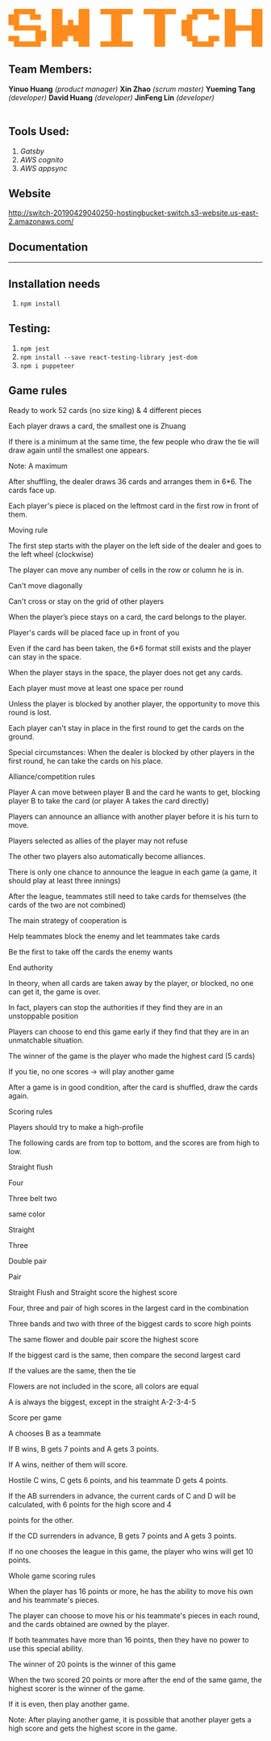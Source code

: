 ![](https://github.com/jariclnnf/the-switch-game/blob/master/d8aa48f2296d3ffff7d3f63582d972c5.png)


## Team Members: 
__Yinuo Huang__ _(product manager)_
__Xin Zhao__ _(scrum master)_
__Yueming Tang__ _(developer)_
__David Huang__ _(developer)_
__JinFeng Lin__ _(developer)_
</br>
</br>

## Tools Used:
1. _Gatsby_
2. _AWS cognito_
3. _AWS appsync_

## Website
http://switch-20190429040250-hostingbucket-switch.s3-website.us-east-2.amazonaws.com/

## Documentation

___

## Installation needs
1.  ```npm install```


## Testing:
1. ```npm jest``` 
2. ```npm install --save react-testing-library jest-dom```
3. ```npm i puppeteer```


## Game rules

Ready to work
52 cards (no size king) & 4 different pieces

Each player draws a card, the smallest one is Zhuang

If there is a minimum at the same time, the few people who draw the tie will draw again until the smallest one appears.

Note: A maximum

After shuffling, the dealer draws 36 cards and arranges them in 6*6. The cards face up.

Each player's piece is placed on the leftmost card in the first row in front of them.

Moving rule

The first step starts with the player on the left side of the dealer and goes to the left wheel (clockwise)

The player can move any number of cells in the row or column he is in.

Can't move diagonally

Can't cross or stay on the grid of other players

When the player’s piece stays on a card, the card belongs to the player.

Player's cards will be placed face up in front of you

Even if the card has been taken, the 6*6 format still exists and the player can stay in the space.

When the player stays in the space, the player does not get any cards.

Each player must move at least one space per round

Unless the player is blocked by another player, the opportunity to move this round is lost.

Each player can't stay in place in the first round to get the cards on the ground.

Special circumstances: When the dealer is blocked by other players in the first round, he can take the cards on his place.

Alliance/competition rules

Player A can move between player B and the card he wants to get, blocking player B to take the card (or player A takes the 
card directly)

Players can announce an alliance with another player before it is his turn to move.

Players selected as allies of the player may not refuse

The other two players also automatically become alliances.

There is only one chance to announce the league in each game (a game, it should play at least three innings)

After the league, teammates still need to take cards for themselves (the cards of the two are not combined)

The main strategy of cooperation is

Help teammates block the enemy and let teammates take cards

Be the first to take off the cards the enemy wants

End authority

In theory, when all cards are taken away by the player, or blocked, no one can get it, the game is over.

In fact, players can stop the authorities if they find they are in an unstoppable position

Players can choose to end this game early if they find that they are in an unmatchable situation.

The winner of the game is the player who made the highest card (5 cards)

If you tie, no one scores → will play another game

After a game is in good condition, after the card is shuffled, draw the cards again.

Scoring rules

Players should try to make a high-profile

The following cards are from top to bottom, and the scores are from high to low.

Straight flush

Four

Three belt two

same color

Straight

Three

Double pair

Pair

Straight Flush and Straight score the highest score

Four, three and pair of high scores in the largest card in the combination

Three bands and two with three of the biggest cards to score high points

The same flower and double pair score the highest score

If the biggest card is the same, then compare the second largest card

If the values are the same, then the tie

Flowers are not included in the score, all colors are equal

A is always the biggest, except in the straight A-2-3-4-5

Score per game

A chooses B as a teammate

If B wins, B gets 7 points and A gets 3 points.

If A wins, neither of them will score.

Hostile C wins, C gets 6 points, and his teammate D gets 4 points.

If the AB surrenders in advance, the current cards of C and D will be calculated, with 6 points for the high score and 4 

points for the other.

If the CD surrenders in advance, B gets 7 points and A gets 3 points.

If no one chooses the league in this game, the player who wins will get 10 points.

Whole game scoring rules

When the player has 16 points or more, he has the ability to move his own and his teammate's pieces.

The player can choose to move his or his teammate's pieces in each round, and the cards obtained are owned by the player.

If both teammates have more than 16 points, then they have no power to use this special ability.

The winner of 20 points is the winner of this game

When the two scored 20 points or more after the end of the same game, the highest scorer is the winner of the game.

If it is even, then play another game.

Note: After playing another game, it is possible that another player gets a high score and gets the highest score in the game.
